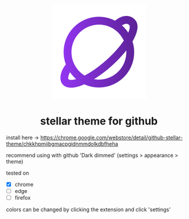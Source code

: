 <div align="center">
  <img src="./assets/logo.svg" />
  <h1>stellar theme for github</h1>
</div>

install here -> https://chrome.google.com/webstore/detail/github-stellar-theme/chkkhpmjibgmacpgidnmmdolkdbfheha

recommend using with github 'Dark dimmed' (settings > appearance > theme)

tested on

- [x] chrome
- [ ] edge
- [ ] firefox

colors can be changed by clicking the extension and click 'settings'
